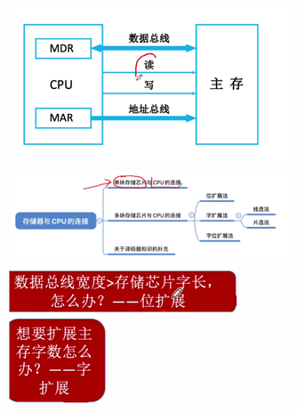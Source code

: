 
![输入图片说明](/imgs/2025-08-06/Z5QnBu0xwemrxxE4.png)

![输入图片说明](/imgs/2025-08-06/tLoZHXy7REPqg5V6.png)
![输入图片说明](/imgs/2025-08-06/9CBKUrq3W2TUrrfi.png)
![输入图片说明](/imgs/2025-08-06/VOV8qdZyvForaktW.png)
<!--stackedit_data:
eyJoaXN0b3J5IjpbLTE1NDYyNDU4MzJdfQ==
-->